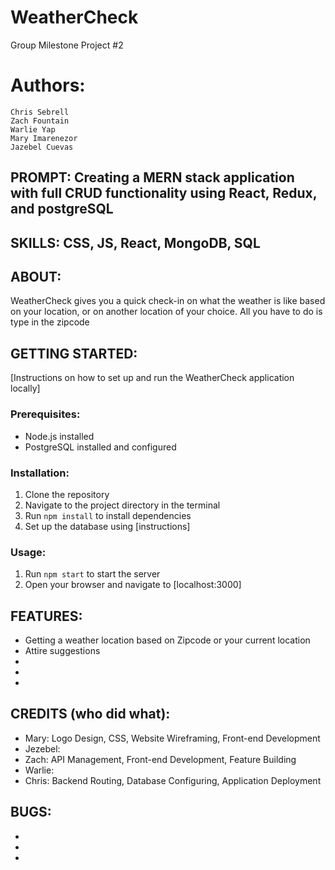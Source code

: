 # WeatherCheck
Group Milestone Project #2

# Authors:
    Chris Sebrell
    Zach Fountain
    Warlie Yap
    Mary Imarenezor
    Jazebel Cuevas

## PROMPT: Creating a MERN stack application with full CRUD functionality using React, Redux, and postgreSQL

## SKILLS: CSS, JS, React, MongoDB, SQL

## ABOUT:
WeatherCheck gives you a quick check-in on what the weather is like based on your location, or on another location of your choice. All you have to do is type in the zipcode

## GETTING STARTED:
[Instructions on how to set up and run the WeatherCheck application locally]

### Prerequisites:
- Node.js installed
- PostgreSQL installed and configured

### Installation:
1. Clone the repository
2. Navigate to the project directory in the terminal
3. Run `npm install` to install dependencies
4. Set up the database using [instructions]

### Usage:
1. Run `npm start` to start the server
2. Open your browser and navigate to [localhost:3000]

## FEATURES:
- Getting a weather location based on Zipcode or your current location
- Attire suggestions
-
-
-
## CREDITS (who did what):
- Mary: Logo Design, CSS, Website Wireframing, Front-end Development
- Jezebel: 
- Zach: API Management, Front-end Development, Feature Building
- Warlie:
- Chris: Backend Routing, Database Configuring, Application Deployment
## BUGS:
-
-
-